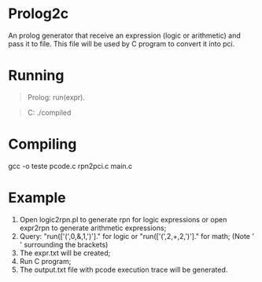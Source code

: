 # Prolog2c
An prolog generator that receive an expression (logic or arithmetic) and pass it to file. This file will be used by C program to convert it into pci.

# Running
> Prolog: run(expr).

> C: ./compiled

# Compiling
gcc -o teste pcode.c rpn2pci.c main.c

# Example
1. Open logic2rpn.pl to generate rpn for logic expressions or open expr2rpn to generate arithmetic expressions;
2. Query: "run(['(',0,&,1,')']." for logic or "run(['(',2,+,2,')']." for math; (Note ' ' surrounding the brackets)
3. The expr.txt will be created;
4. Run C program;
5. The output.txt file with pcode execution trace will be generated.
